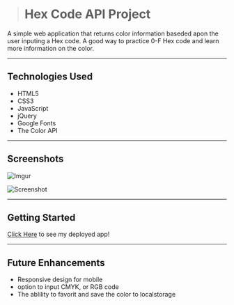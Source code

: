 > # Hex Code API Project
> 
A simple web application that returns color information baseded apon the user inputing a Hex code. A good way to practice 0-F Hex code and learn more information on the color.
___
## Technologies Used
- HTML5
- CSS3
- JavaScript
- jQuery
- Google Fonts
- The Color API
___
## Screenshots

![Imgur](https://i.imgur.com/1b71oIt.png)

![Screenshot](https://i.imgur.com/sgMIDYC.png)

___
## Getting Started
[Click Here](https://dazzoc.github.io/Hex-Color-App/) to see my deployed app!
___
## Future Enhancements
- Responsive design for mobile 
- option to input CMYK, or RGB code
- The ablility to favorit and save the color to localstorage

